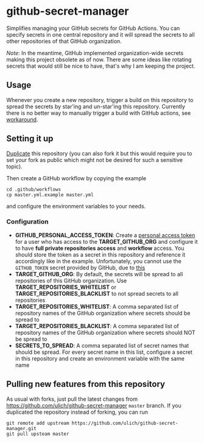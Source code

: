 # github-secret-manager

Simplifies managing your GitHub secrets for GitHub Actions. You can specify secrets in one central repository and it will spread the secrets to all other repositories of that GitHub organization.

*Note*: In the meantime, GitHub implemented organization-wide secrets making this project obsolete as of now. There are some ideas like rotating secrets that would still be nice to have, that's why I am keeping the project.

## Usage

Whenever you create a new repository, trigger a build on this repository to spread the secrets by star'ing and un-star'ing this repository. Currently there is no better way to manually trigger a build with GitHub actions, see [workaround](https://dev.to/s_abderemane/manual-trigger-with-github-actions-279e).

## Setting it up

[Duplicate](https://help.github.com/en/github/creating-cloning-and-archiving-repositories/duplicating-a-repository) this repository (you can also fork it but this would require you to set your fork as public which might not be desired for such a sensitive topic).

Then create a GitHub workflow by copying the example

    cd .github/workflows
    cp master.yml.example master.yml

and configure the environment variables to your needs.

### Configuration

* **GITHUB_PERSONAL_ACCESS_TOKEN**: Create a [personal access token](https://github.com/settings/tokens) for a user who has access to the **TARGET_GITHUB_ORG** and configure it to have **full private repositories access** and **workflow** access. You should store the token as a secret in this repository and reference it accordingly like in the example. Unfortunately, you cannot use the `GITHUB_TOKEN` secret provided by GitHub, due to [this](https://help.github.com/en/actions/configuring-and-managing-workflows/authenticating-with-the-github_token)
* **TARGET_GITHUB_ORG**: By default, the secrets will be spread to all repositories of this GitHub organization. Use **TARGET_REPOSITORIES_WHITELIST** or **TARGET_REPOSITORIES_BLACKLIST** to not spread secrets to all repositories
* **TARGET_REPOSITORIES_WHITELIST**: A comma separated list of repository names of the GitHub organization where secrets should be spread to
* **TARGET_REPOSITORIES_BLACKLIST**: A comma separated list of repository names of the GitHub organization where secrets should NOT be spread to
* **SECRETS_TO_SPREAD**: A comma separated list of secret names that should be spread. For every secret name in this list, configure a secret in this repository and create an environment variable with the same name


## Pulling new features from this repository

As usual with forks, just pull the latest changes from https://github.com/ulich/github-secret-manager `master` branch. If you duplicated the repository instead of forking, you can run

    git remote add upstream https://github.com/ulich/github-secret-manager.git
    git pull upsteam master
